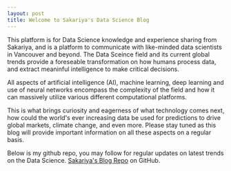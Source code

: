 ```yaml
---
layout: post
title: Welcome to Sakariya's Data Science Blog
---
```



This platform is for Data Science knowledge and experience sharing from Sakariya, and is a platform to communicate with like-minded data scientists in Vancouver and beyond. The Data Sceince field and its current global trends provide a foreseable transformation on how humans process data, and extract meaninful intelligence to make critical decisions.

All aspects of artificial intelligence (AI), machine learning, deep learning and use of neural networks encompass the complexity of the field and how it can massively utilize various different computational platforms.

This is what brings curiosity and eagerness of what technology comes next, how could the world's ever increasing data be used for predictions to drive global markets, climate change, and even more. Please stay tuned as this blog will provide important information on all these aspects on a regular basis.

Below is my github repo, you may follow for regular updates on latest trends on the Data Science.
 [Sakariya's Blog Repo](https://github.com/eyrakas/eyrakas.github.io) on GitHub.